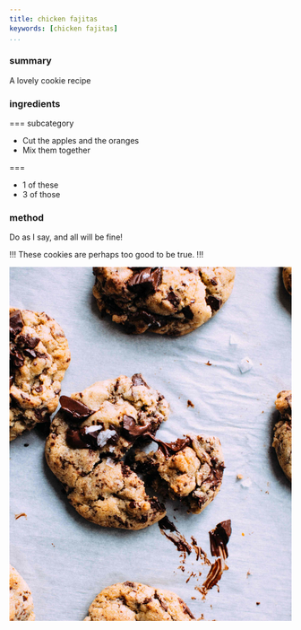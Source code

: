 ```yaml
---
title: chicken fajitas
keywords: [chicken fajitas]
...
```


### summary

A lovely cookie recipe

### ingredients

=== subcategory

- Cut the apples and the oranges
- Mix them together

===

- 1 of these
- 3 of those

### method

Do as I say, and all will be fine!

!!!
These cookies are perhaps too good to be true.
!!!

![A lovely cookie!](img/cookie.jpg)
